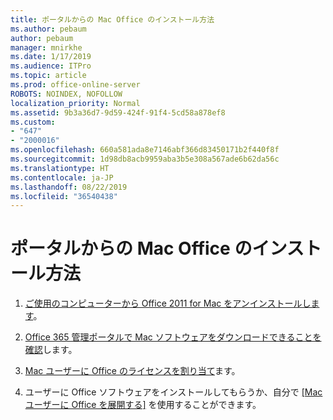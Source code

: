 ```yaml
---
title: ポータルからの Mac Office のインストール方法
ms.author: pebaum
author: pebaum
manager: mnirkhe
ms.date: 1/17/2019
ms.audience: ITPro
ms.topic: article
ms.prod: office-online-server
ROBOTS: NOINDEX, NOFOLLOW
localization_priority: Normal
ms.assetid: 9b3a36d7-9d59-424f-91f4-5cd58a878ef8
ms.custom:
- "647"
- "2000016"
ms.openlocfilehash: 660a581ada8e7146abf366d83450171b2f440f8f
ms.sourcegitcommit: 1d98db8acb9959aba3b5e308a567ade6b62da56c
ms.translationtype: HT
ms.contentlocale: ja-JP
ms.lasthandoff: 08/22/2019
ms.locfileid: "36540438"
---
```

# <a name="how-to-install-mac-office-from-the-portal"></a>ポータルからの Mac Office のインストール方法

1. [ご使用のコンピューターから Office 2011 for Mac をアンインストールします](https://support.office.com/article/4bfcd230-0ea1-4656-bf30-dbfa44d358fa?wt.mc_id=Alchemy_ClientDIA)。

2. [Office 365 管理ポータルで Mac ソフトウェアをダウンロードできることを確認](https://support.office.com/article/c13051e6-f75c-4737-bc0d-7685dcedf360?wt.mc_id=Alchemy_ClientDIA)します。

3. [Mac ユーザーに Office のライセンスを割り当て](https://support.office.com/article/997596B5-4173-4627-B915-36ABAC6786DC?wt.mc_id=Alchemy_ClientDIA)ます。

4. ユーザーに Office ソフトウェアをインストールしてもらうか、自分で [[Mac ユーザーに Office を展開する]](https://docs.microsoft.com/DeployOffice/mac/deployment-guide-for-office-for-mac) を使用することができます。